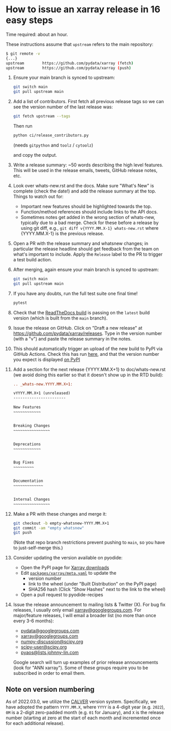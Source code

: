 # How to issue an xarray release in 16 easy steps

Time required: about an hour.

These instructions assume that `upstream` refers to the main repository:

```sh
$ git remote -v
{...}
upstream        https://github.com/pydata/xarray (fetch)
upstream        https://github.com/pydata/xarray (push)
```

<!-- markdownlint-disable MD031 -->

1.  Ensure your main branch is synced to upstream:
    ```sh
    git switch main
    git pull upstream main
    ```
2.  Add a list of contributors.
    First fetch all previous release tags so we can see the version number of the last release was:

    ```sh
    git fetch upstream --tags
    ```

    Then run

    ```sh
    python ci/release_contributors.py
    ```

    (needs `gitpython` and `toolz` / `cytoolz`)

    and copy the output.

3.  Write a release summary: ~50 words describing the high level features. This
    will be used in the release emails, tweets, GitHub release notes, etc.
4.  Look over whats-new.rst and the docs. Make sure "What's New" is complete
    (check the date!) and add the release summary at the top.
    Things to watch out for:
    - Important new features should be highlighted towards the top.
    - Function/method references should include links to the API docs.
    - Sometimes notes get added in the wrong section of whats-new, typically
      due to a bad merge. Check for these before a release by using git diff,
      e.g., `git diff v{YYYY.MM.X-1} whats-new.rst` where {YYYY.MM.X-1} is the previous
      release.
5.  Open a PR with the release summary and whatsnew changes; in particular the
    release headline should get feedback from the team on what's important to include.
    Apply the `Release` label to the PR to trigger a test build action.

6.  After merging, again ensure your main branch is synced to upstream:
    ```sh
    git switch main
    git pull upstream main
    ```
7.  If you have any doubts, run the full test suite one final time!
    ```sh
    pytest
    ```
8.  Check that the [ReadTheDocs build](https://readthedocs.org/projects/xray/) is passing on the `latest` build version (which is built from the `main` branch).
9.  Issue the release on GitHub. Click on "Draft a new release" at
    <https://github.com/pydata/xarray/releases>. Type in the version number (with a "v")
    and paste the release summary in the notes.
10. This should automatically trigger an upload of the new build to PyPI via GitHub Actions.
    Check this has run [here](https://github.com/pydata/xarray/actions/workflows/pypi-release.yaml),
    and that the version number you expect is displayed [on PyPI](https://pypi.org/project/xarray/)
11. Add a section for the next release {YYYY.MM.X+1} to doc/whats-new.rst (we avoid doing this earlier so that it doesn't show up in the RTD build):

    ```rst
    .. _whats-new.YYYY.MM.X+1:

    vYYYY.MM.X+1 (unreleased)
    -----------------------

    New Features
    ~~~~~~~~~~~~


    Breaking Changes
    ~~~~~~~~~~~~~~~~


    Deprecations
    ~~~~~~~~~~~~


    Bug Fixes
    ~~~~~~~~~


    Documentation
    ~~~~~~~~~~~~~


    Internal Changes
    ~~~~~~~~~~~~~~~~

    ```

12. Make a PR with these changes and merge it:

    ```sh
    git checkout -b empty-whatsnew-YYYY.MM.X+1
    git commit -am "empty whatsnew"
    git push
    ```

    (Note that repo branch restrictions prevent pushing to `main`, so you have to just-self-merge this.)

13. Consider updating the version available on pyodide:
    - Open the PyPI page for [Xarray downloads](https://pypi.org/project/xarray/#files)
    - Edit [`packages/xarray/meta.yaml`](https://github.com/pyodide/pyodide-recipes/blob/main/packages/xarray/meta.yaml) to update the
      - version number
      - link to the wheel (under "Built Distribution" on the PyPI page)
      - SHA256 hash (Click "Show Hashes" next to the link to the wheel)
    - Open a pull request to pyodide-recipes

14. Issue the release announcement to mailing lists & Twitter (X). For bug fix releases, I
    usually only email xarray@googlegroups.com. For major/feature releases, I will email a broader
    list (no more than once every 3-6 months):
    - pydata@googlegroups.com
    - xarray@googlegroups.com
    - numpy-discussion@scipy.org
    - scipy-user@scipy.org
    - pyaos@lists.johnny-lin.com

    Google search will turn up examples of prior release announcements (look for
    "ANN xarray").
    Some of these groups require you to be subscribed in order to email them.

<!-- markdownlint-enable MD013 -->

## Note on version numbering

As of 2022.03.0, we utilize the [CALVER](https://calver.org/) version system.
Specifically, we have adopted the pattern `YYYY.MM.X`, where `YYYY` is a 4-digit
year (e.g. `2022`), `0M` is a 2-digit zero-padded month (e.g. `01` for January), and `X` is the release number (starting at zero at the start of each month and incremented once for each additional release).
